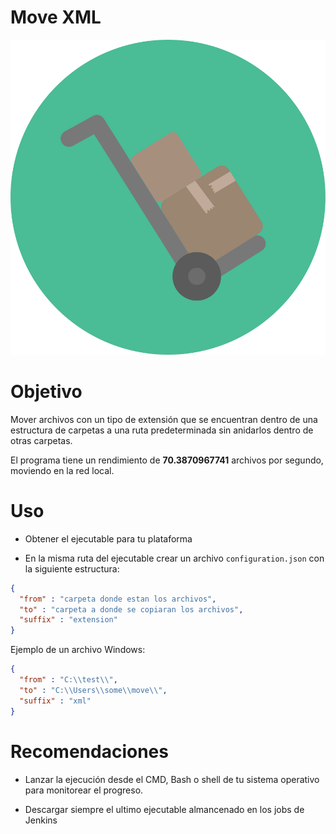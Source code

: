 
# Move XML

![move ](move.svg)


# Objetivo

Mover archivos con un tipo de extensión que se encuentran
dentro de una estructura de carpetas a una ruta predeterminada sin anidarlos dentro de otras carpetas.

El programa tiene un rendimiento de **70.3870967741** archivos por segundo, moviendo en la red local.

# Uso

* Obtener el ejecutable para tu plataforma

* En la misma ruta del ejecutable crear un archivo `configuration.json` con la siguiente estructura:

```json
{
  "from" : "carpeta donde estan los archivos",
  "to" : "carpeta a donde se copiaran los archivos",
  "suffix" : "extension"
}
```

Ejemplo de un archivo Windows:

```json
{
  "from" : "C:\\test\\",
  "to" : "C:\\Users\\some\\move\\",
  "suffix" : "xml"
}
```
# Recomendaciones

* Lanzar la ejecución desde el CMD, Bash o shell de tu sistema operativo para monitorear el progreso.

* Descargar siempre el ultimo ejecutable almancenado en los jobs de Jenkins
